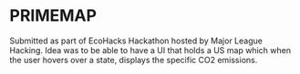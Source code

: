 # PRIMEMAP

Submitted as part of EcoHacks Hackathon hosted by Major League Hacking.
Idea was to be able to have a UI that holds a US map which when the user hovers over a state, displays the specific CO2 emissions.
